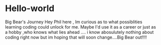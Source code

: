 # Hello-world
Big Bear's Journey
Hey Phil here , Im curious as to what possiblities learning coding could unlock for me. Maybe I'd use it as a career or just as a hobby ,who knows what lies ahead .... i know abosulutely nothing about coding right now but im hoping that will soon change....Big Bear out!!!!
